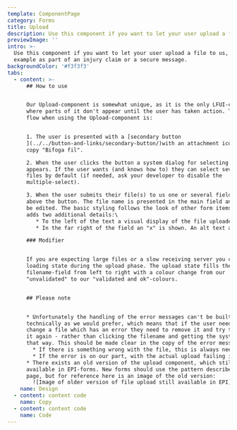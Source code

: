 ```yaml
---
template: ComponentPage
category: Forms
title: Upload
description: Use this component if you want to let your user upload a file to us.
previewImage: ''
intro: >-
  Use this component if you want to let your user upload a file to us, for
  example as part of an injury claim or a secure message.
backgroundColor: '#f3f3f3'
tabs:
  - content: >-
      ## How to use


      Our Upload-component is somewhat unique, as it is the only LFUI-component
      where parts of it don't appear until the user has taken action. The user
      flow when using the Upload-component is:


      1. The user is presented with a [secondary button
      ](../../button-and-links/secondary-button/)with an attachment icon and the
      copy "Bifoga fil".

      2. When the user clicks the button a system dialog for selecting a file
      appears. If the user wants (and knows how to) they can select several
      files by default (if needed, ask your developer to disable the
      multiple-select).

      3. When the user submits their file(s) to us one or several fields appear
      above the button. The file name is presented in the main field and cannot
      be edited. The basic styling follows the look of other form items, but
      adds two additional details:\
         * To the left of the text a visual display of the file uploaded is displayed. In its default look a small preview of the image is shown (without consideration of image dimensions). If the file is either a pdf or word-document a corresponding icon is shown. If the file type is neither an image nor pdf/word a grey box appears.\
         * In the far right of the field an "x" is shown. An alt text appears on hover informing the user that a click will remove the file. 

      ### Modifier


      If you are expecting large files or a slow receiving server you can add a
      loading state during the upload phase. The upload state fills the
      filename-field from left to right with a colour change from our
      "unvalidated" to our "validated and ok"-colours.


      ## Please note


      * Unfortunately the handling of the error messages can't be built
      technically as we would prefer, which means that if the user needs to
      change a file which has an error they need to remove it and try to upload
      it again - rather than clicking the filename and getting the system dialog
      that way. This should be made clear in the copy of the error message.\
        * If there is something wrong with the file, this is always needed.\
        * If the error is on our part, with the actual upload failing it depends on the implementation if the user needs to remove and re-add the file or if they can just try to submit it again. Work with your developers and copy to find the right error messages to display for your specific case.
      * There exists an old version of the upload component, which still is
      available in EPI-forms. New forms should use the pattern described on this
      page, but for reference here is an image of the old version:
        ![Image of older version of file upload still available in EPI](/img/old-file-upload.png "Image of older version of file upload still available in EPI")
    name: Design
  - content: content code
    name: Copy
  - content: content code
    name: Code
---
```


